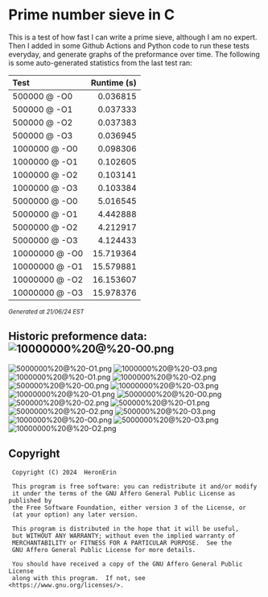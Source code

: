# Prime number sieve in C

This is a test of how fast I can write a prime sieve, although I am no expert. Then I added in some Github Actions and Python code to run these tests everyday, and generate graphs of the preformance over time.
The following is some auto-generated statistics from the last test ran:

| Test          | Runtime (s)   |
| :---          |          ---: |
|500000 @ -O0|0.036815|
|500000 @ -O1|0.037333|
|500000 @ -O2|0.037383|
|500000 @ -O3|0.036945|
|1000000 @ -O0|0.098306|
|1000000 @ -O1|0.102605|
|1000000 @ -O2|0.103141|
|1000000 @ -O3|0.103384|
|5000000 @ -O0|5.016545|
|5000000 @ -O1|4.442888|
|5000000 @ -O2|4.212917|
|5000000 @ -O3|4.124433|
|10000000 @ -O0|15.719364|
|10000000 @ -O1|15.579881|
|10000000 @ -O2|16.153607|
|10000000 @ -O3|15.978376|

<sup><i>Generated at 21/06/24 EST</i></sup>
## Historic preformence data:![10000000%20@%20-O0.png](imgs/10000000%20@%20-O0.png)
![5000000%20@%20-O1.png](imgs/5000000%20@%20-O1.png)
![1000000%20@%20-O3.png](imgs/1000000%20@%20-O3.png)
![1000000%20@%20-O1.png](imgs/1000000%20@%20-O1.png)
![1000000%20@%20-O2.png](imgs/1000000%20@%20-O2.png)
![500000%20@%20-O0.png](imgs/500000%20@%20-O0.png)
![10000000%20@%20-O3.png](imgs/10000000%20@%20-O3.png)
![10000000%20@%20-O1.png](imgs/10000000%20@%20-O1.png)
![5000000%20@%20-O0.png](imgs/5000000%20@%20-O0.png)
![500000%20@%20-O2.png](imgs/500000%20@%20-O2.png)
![500000%20@%20-O1.png](imgs/500000%20@%20-O1.png)
![5000000%20@%20-O2.png](imgs/5000000%20@%20-O2.png)
![500000%20@%20-O3.png](imgs/500000%20@%20-O3.png)
![1000000%20@%20-O0.png](imgs/1000000%20@%20-O0.png)
![5000000%20@%20-O3.png](imgs/5000000%20@%20-O3.png)
![10000000%20@%20-O2.png](imgs/10000000%20@%20-O2.png)


## Copyright
```
 Copyright (C) 2024  HeronErin

 This program is free software: you can redistribute it and/or modify
 it under the terms of the GNU Affero General Public License as published by
 the Free Software Foundation, either version 3 of the License, or
 (at your option) any later version.

 This program is distributed in the hope that it will be useful,
 but WITHOUT ANY WARRANTY; without even the implied warranty of
 MERCHANTABILITY or FITNESS FOR A PARTICULAR PURPOSE.  See the
 GNU Affero General Public License for more details.

 You should have received a copy of the GNU Affero General Public License
 along with this program.  If not, see <https://www.gnu.org/licenses/>.
```